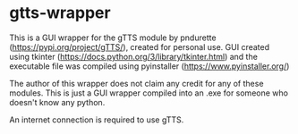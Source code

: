 # gtts-wrapper

This is a GUI wrapper for the gTTS module by pndurette (https://pypi.org/project/gTTS/), created for personal use. GUI created using tkinter (https://docs.python.org/3/library/tkinter.html) and the executable file was compiled using pyinstaller (https://www.pyinstaller.org/)

The author of this wrapper does not claim any credit for any of these modules. This is just a GUI wrapper compiled into an .exe for someone who doesn't know any python.

An internet connection is required to use gTTS.
